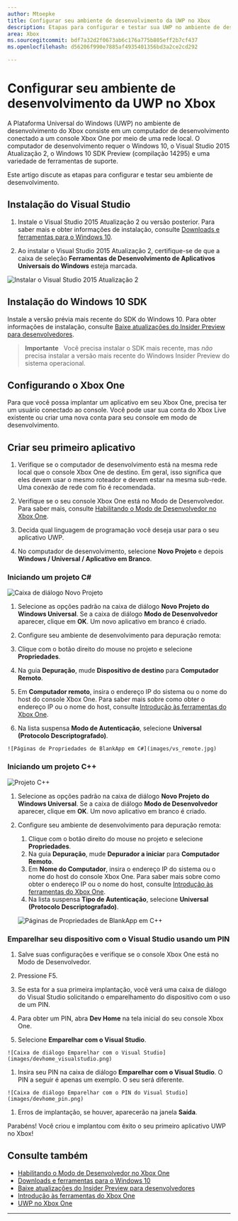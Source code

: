 ```yaml
---
author: Mtoepke
title: Configurar seu ambiente de desenvolvimento da UWP no Xbox
description: Etapas para configurar e testar sua UWP no ambiente de desenvolvimento do Xbox.
area: Xbox
ms.sourcegitcommit: bdf7a32d2f0673ab6c176a775b805eff2b7cf437
ms.openlocfilehash: d56206f990e7885af4935401356bd3a2ce2cd292

---
```


# Configurar seu ambiente de desenvolvimento da UWP no Xbox

A Plataforma Universal do Windows (UWP) no ambiente de desenvolvimento do Xbox consiste em um computador de desenvolvimento conectado a um console Xbox One por meio de uma rede local.
O computador de desenvolvimento requer o Windows 10, o Visual Studio 2015 Atualização 2, o Windows 10 SDK Preview (compilação 14295) e uma variedade de ferramentas de suporte.


Este artigo discute as etapas para configurar e testar seu ambiente de desenvolvimento.

## Instalação do Visual Studio

1. Instale o Visual Studio 2015 Atualização 2 ou versão posterior. Para saber mais e obter informações de instalação, consulte [Downloads e ferramentas para o Windows 10](https://dev.windows.com/downloads).

1. Ao instalar o Visual Studio 2015 Atualização 2, certifique-se de que a caixa de seleção **Ferramentas de Desenvolvimento de Aplicativos Universais do Windows** esteja marcada.

  ![Instalar o Visual Studio 2015 Atualização 2](images/vs_install_tools.png)

## Instalação do Windows 10 SDK

Instale a versão prévia mais recente do SDK do Windows 10. Para obter informações de instalação, consulte [Baixe atualizações do Insider Preview para desenvolvedores](http://go.microsoft.com/fwlink/p/?LinkId=780552).

  > **Importante**
            &nbsp;&nbsp;Você precisa instalar o SDK mais recente, mas _não_ precisa instalar a versão mais recente do Windows Insider Preview do sistema operacional.

## Configurando o Xbox One

Para que você possa implantar um aplicativo em seu Xbox One, precisa ter um usuário conectado ao console. Você pode usar sua conta do Xbox Live existente ou criar uma nova conta para seu console em modo de desenvolvimento. 

## Criar seu primeiro aplicativo

1. Verifique se o computador de desenvolvimento está na mesma rede local que o console Xbox One de destino. Em geral, isso significa que eles devem usar o mesmo roteador e devem estar na mesma sub-rede. Uma conexão de rede com fio é recomendada.

1. Verifique se o seu console Xbox One está no Modo de Desenvolvedor.  Para saber mais, consulte [Habilitando o Modo de Desenvolvedor no Xbox One](devkit-activation.md).

1. Decida qual linguagem de programação você deseja usar para o seu aplicativo UWP.

1. No computador de desenvolvimento, selecione **Novo Projeto** e depois **Windows / Universal / Aplicativo em Branco**.

### Iniciando um projeto C#

  ![Caixa de diálogo Novo Projeto](images/vs_universal_blank.jpg)

1. Selecione as opções padrão na caixa de diálogo **Novo Projeto do Windows Universal**. Se a caixa de diálogo **Modo de Desenvolvedor** aparecer, clique em **OK**. Um novo aplicativo em branco é criado.

1. Configure seu ambiente de desenvolvimento para depuração remota:

  1. Clique com o botão direito do mouse no projeto e selecione **Propriedades**.
  1. Na guia **Depuração**, mude **Dispositivo de destino** para **Computador Remoto**.
  1. Em **Computador remoto**, insira o endereço IP do sistema ou o nome do host do console Xbox One. Para saber mais sobre como obter o endereço IP ou o nome do host, consulte [Introdução às ferramentas do Xbox One](introduction-to-xbox-tools.md).
  1. Na lista suspensa **Modo de Autenticação**, selecione **Universal (Protocolo Descriptografado)**.

    ![Páginas de Propriedades de BlankApp em C#](images/vs_remote.jpg)

### Iniciando um projeto C++

  ![Projeto C++](images/vs_universal_cpp_blank.jpg)

1. Selecione as opções padrão na caixa de diálogo **Novo Projeto do Windows Universal**. Se a caixa de diálogo **Modo de Desenvolvedor** aparecer, clique em **OK**. Um novo aplicativo em branco é criado.

1. Configure seu ambiente de desenvolvimento para depuração remota:

   1. Clique com o botão direito do mouse no projeto e selecione **Propriedades**.
   1. Na guia **Depuração**, mude **Depurador a iniciar** para **Computador Remoto**.
   1. Em **Nome do Computador**, insira o endereço IP do sistema ou o nome do host do console Xbox One. Para saber mais sobre como obter o endereço IP ou o nome do host, consulte [Introdução às ferramentas do Xbox One](introduction-to-xbox-tools.md).
   1. Na lista suspensa **Tipo de Autenticação**, selecione **Universal (Protocolo Descriptografado)**.

    ![Páginas de Propriedades de BlankApp em C++](images/vs_remote_cpp.jpg)

### Emparelhar seu dispositivo com o Visual Studio usando um PIN

1. Salve suas configurações e verifique se o console Xbox One está no Modo de Desenvolvedor.

1. Pressione F5.

1. Se esta for a sua primeira implantação, você verá uma caixa de diálogo do Visual Studio solicitando o emparelhamento do dispositivo com o uso de um PIN.

  1. Para obter um PIN, abra **Dev Home** na tela inicial do seu console Xbox One.
  1. Selecione **Emparelhar com o Visual Studio**.

    ![Caixa de diálogo Emparelhar com o Visual Studio](images/devhome_visualstudio.png)

  1. Insira seu PIN na caixa de diálogo **Emparelhar com o Visual Studio**. O PIN a seguir é apenas um exemplo. O seu será diferente.

    ![Caixa de diálogo Emparelhar com o PIN do Visual Studio](images/devhome_pin.png)

  1. Erros de implantação, se houver, aparecerão na janela **Saída**.

Parabéns! Você criou e implantou com êxito o seu primeiro aplicativo UWP no Xbox!



## Consulte também
- [Habilitando o Modo de Desenvolvedor no Xbox One](devkit-activation.md)  
- [Downloads e ferramentas para o Windows 10](https://dev.windows.com/downloads)  
- [Baixe atualizações do Insider Preview para desenvolvedores](http://go.microsoft.com/fwlink/?LinkId=780552)  
- [Introdução às ferramentas do Xbox One](introduction-to-xbox-tools.md) 
- [UWP no Xbox One](index.md)

----



<!--HONumber=Jun16_HO4-->


